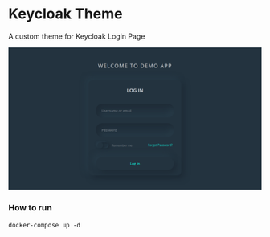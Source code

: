 # Keycloak Theme

A custom theme for Keycloak Login Page

![theme](./screenshot.png?raw=true "Demo Theme")

### How to run

```shell script
docker-compose up -d
```
